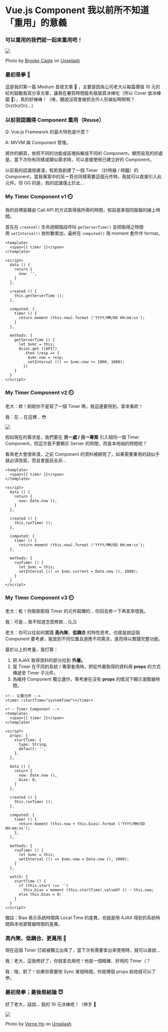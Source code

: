 # Vue.js Component 我以前所不知道「重用」的意義
### 可以重用的我們就一起來重用吧！

![](/images/popsicle_girl.jfif)

Photo by [Brooke Cagle](https://unsplash.com/@brookecagle?utm_source=medium&utm_medium=referral) on [Unsplash](https://unsplash.com/?utm_source=medium&utm_medium=referral)

### **最初是拳 👊**

這是我的第一篇 Medium 首發文章 🎉 ，主要是因為公司老大以每篇價值 10 元的紅利鼓勵我寫分享文章，讓我在暑假時間能有摳摳買冰棒吃（所以 Cover 放冰棒圖 🤣），真的好棒棒！（咦，聽說沒寫會被抓去作人形蜈蚣啊啊啊？ OrzOrzOrz…）

### **以前我認識得 Component 重用（Reuse）**

Q: Vue.js Framework 的最大特色是什麼？

A: MVVM 與 Component 管理。

將你的網頁，依照不同的功能或區塊拆解成不同的 Component，顯而易見的好處是，當下次你有同樣或類似需求時，可以直接使用已建立好的 Component。

以前我的認識很膚淺，假若我創建了一個 Timer （計時器 / 時鐘）的 Component，當我專案中的另一頁也同樣需要這個元件時，我就可以直接引入此元件。但 GG 的是，我的認識僅止於此…

### **My Timer Component v1 ⏲️**

我的目標是藉由 Call API 的方式取得我所需的時間，假設是某個伺服器的線上時間。

首先在 `created()` 生命週期階段呼叫 `getServerTime()` 並把取得之時間用 `setInterval()` 依秒數累加，最終在 `computed()` 用 moment 套件作 format。

```
<template>
  <span>{{ timer }}</span>
</template>
```

```
<script>
  data () {
    return {
      now: '',
    }
  },

  created () {
    this.getServerTime ();
  },

  computed: {
    timer () {
      return moment (this.now).format ('YYYY/MM/DD HH:mm:ss');
    }
  },

  methods: {
    getServerTime () {
      let $vmc = this;
      Axios.get ([API])
        .then (resp => {
          $vmc.now = resp;
          setInterval (() => $vmc.now += 1000, 1000);
        })
    }
  }
</script>
```

### **My Timer Component v2 ⏲️**

老大：欸！剛剛你不是寫了一個 Timer 嗎，我這邊要用到，拿來看砍！

我：在... 在這裡... 😳

![](/images/let_me_see_see.jfif)

假如現在的需求是，我們要在 **另一處 / 另一專案** 引入相同一個 Timer Component，但這次我不要顯示 Server 的時間，而是本地端的時間呢？

看來老大會很奔潰，之前 Component 的資料被綁死了，如果需要重用的話似乎就必須改寫，而且會面目全非…

```
<template>
  <span>{{ timer }}</span>
</template>
```

```
<script>
  data () {
    return {
      now: Date.now (),
    }
  },

  created () {
    this.runTimer ();
  },

  computed: {
    timer () {
      return moment (this.now).format ('YYYY/MM/DD HH:mm:ss');
  },

  methods: {
    runTimer () {
      let $vmc = this;
      setInterval (() => $vmc.current = Date.now (), 1000);
    }
  }
</script>
```

### **My Timer Component v3 ⏲️**

老大：乾！你剛剛那個 Timer 的元件超爛的… 你回去修一下再拿來借我。

我：可是… 我不知道怎麼修欸… Q_Q

老大：你可以往如何實踐 **高內聚**、**低耦合** 的特性思考，也就是說這個 Component 要考慮，能放到不同位置且適應不同需求，進而得以實踐完整功能。

基於以上的考量，我打算：

1. 把 AJAX 取得資料的部分拉到 **外層。**
2. 當 Timer 在不同的系統 / 專案套用時，把從外層取得的資料用 **props** 的方式傳遞至 Timer 子元件。
3. 為維持 Component 獨立運作，需考慮在沒有 **props** 的情況下顯示瀏覽器時間。

```
<!-- 父層元件 -->
<timer :startTime="systemTime"></timer>
```

```
<!-- Timer Component -->
<template>
  <span>{{ timer }}</span>
</template>
```

```
<script>
  props: {
    startTime: {
      type: String,
      default: '',
    },
  },

  data () {
    return {
      now: Date.now (),
      bias: 0,
    }
  },

  created () {
    this.runTimer ();
  },

  computed: {
    timer () {
      return moment (this.now + this.bias).format ('YYYY/MM/DD HH:mm:ss');
    },
  },

  methods: {
    runTimer () {
      let $vmc = this;
      setInterval (() => $vmc.now = Date.now (), 1000);
    }
  },

  watch: {
    startTime () {
      if (this.start !== '')
        this.bias = moment (this.startTime).valueOf () - this.now;
      else this.bias = 0;
    }
  }
</script>
```

備註：Bias 表示系統時間與 Local Time 的差異，也就是用 AJAX 得到的系統時間與本地瀏覽器時間的差異。

### **高內聚、低耦合、更萬用 💪**

現在這個 Timer 已經被獨立出來了，當下次有需要拿出來使用時，就可以直說...

我：老大，這我修好了，你就拿去用吧！他是一個精確、好用的 Timer（？

我：哦，對了！如果你需要他 Sync 某個時間，你就傳個 props 給他就可以了 😎。

### **最初是拳；最後是結論 😈**

好了老大，話說... 我的 10 元冰棒呢！（伸手 🤲

![](/images/girl_back.jfif)


Photo by [Verne Ho](https://unsplash.com/@verneho?utm_source=medium&utm_medium=referral) on [Unsplash](https://unsplash.com/?utm_source=medium&utm_medium=referral)